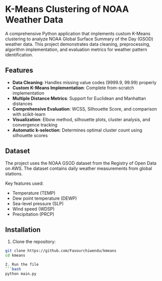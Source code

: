 # K-Means Clustering of NOAA Weather Data

A comprehensive Python application that implements custom K-Means clustering to analyze NOAA Global Surface Summary of the Day (GSOD) weather data. This project demonstrates data cleaning, preprocessing, algorithm implementation, and evaluation metrics for weather pattern identification.

## Features

- **Data Cleaning**: Handles missing value codes (9999.9, 99.99) properly
- **Custom K-Means Implementation**: Complete from-scratch implementation
- **Multiple Distance Metrics**: Support for Euclidean and Manhattan distances
- **Comprehensive Evaluation**: WCSS, Silhouette Score, and comparison with scikit-learn
- **Visualization**: Elbow method, silhouette plots, cluster analysis, and convergence tracking
- **Automatic k-selection**: Determines optimal cluster count using silhouette scores

## Dataset

The project uses the NOAA GSOD dataset from the Registry of Open Data on AWS. The dataset contains daily weather measurements from global stations.

Key features used:
- Temperature (TEMP)
- Dew point temperature (DEWP) 
- Sea-level pressure (SLP)
- Wind speed (WDSP)
- Precipitation (PRCP)

## Installation

1. Clone the repository:
```bash
git clone https://github.com/Favourchiwendu/kmeans
cd kmeans

2. Run the file
```bash
python main.py
